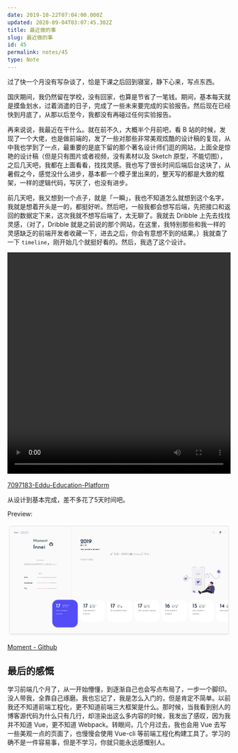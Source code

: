 ```yaml
---
date: 2019-10-22T07:04:00.000Z
updated: 2020-09-04T03:07:45.302Z
title: 最近做的事
slug: 最近做的事
id: 45
permalink: notes/45
type: Note
---
```


过了快一个月没有写杂谈了，恰是下课之后回到寝室，静下心来，写点东西。

国庆期间，我仍然留在学校，没有回家，也算是节省了一笔钱。期间，基本每天就是摸鱼划水，过着消遣的日子，完成了一些未来要完成的实验报告。然后现在已经快到月底了，从那以后至今，我都没有再碰过任何实验报告。

再来说说，我最近在干什么。就在前不久，大概半个月前吧，看 B 站的时候，发现了一个大佬，也是做前端的，发了一些对那些非常美观炫酷的设计稿的复现，从中我也学到了一点，最重要的是底下留的那个著名设计师们逛的网站，上面全是惊艳的设计稿（但是只有图片或者视频，没有素材以及 Sketch 原型，不能切图），之后几天吧，我都在上面看看，找找灵感。我也写了很长时间后端后台这块了，从暑假之今，感觉没什么进步，基本都一个模子里出来的，整天写的都是大致的框架，一样的逻辑代码，写厌了，也没有进步。

前几天吧，我又想到一个点子，就是「一瞬」，我也不知道怎么就想到这个名字，我就是想着开头是一的，都挺好听。然后吧，一般我都会想写后端，先把接口和返回的数据定下来，这次我就不想写后端了，太无聊了。我就去 Dribble 上先去找找灵感，（对了，Dribble 就是之前说的那个网站，在这里，我特别那些和我一样的灵感缺乏的前端开发者收藏一下，进去之后，你会有意想不到的结果。）我就查了一下 `timeline`，刚开始几个就挺好看的。然后，我选了这个设计。

<video width="320" height="240" autoplay loop style="width: 100%;height: 500px; object-fit: contain">
<source src="https://cdn.dribbble.com/users/845019/screenshots/7097183/media/02330ede1c4ca58a960fc3648166806a.mp4" type="video/mp4">
</video>

[7097183-Eddu-Education-Platform](https://dribbble.com/shots/7097183-Eddu-Education-Platform)

从设计到基本完成，差不多花了5天时间吧。

Preview:

![](https://raw.githubusercontent.com/Innei/img-bed/master/20191020211642.png)

[Moment - Github](https://github.com/Innei/Moment)

## 最后的感慨

学习前端几个月了，从一开始懵懂，到逐渐自己也会写点布局了，一步一个脚印。没人带我，全靠自己琢磨。我也忘记了，我是怎么入门的，但是肯定不简单。以前我还不知道前端工程化，更不知道前端三大框架是什么。那时候，当我看到别人的博客源代码为什么只有几行，却渲染出这么多内容的时候，我发出了感叹，因为我并不知道 Vue，更不知道 Webpack。转眼间，几个月过去，我也会用 Vue 去写一些美观一点的页面了，也慢慢会使用 Vue-cli 等前端工程化构建工具了。学习的确不是一件容易事，但是不学习，你就只能永远感慨别人。